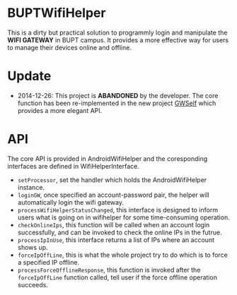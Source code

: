 BUPTWifiHelper
==============
This is a dirty but practical solution to programmly login and manipulate the __WIFI GATEWAY__ in BUPT campus.
It provides a more effective way for users to manage their devices online and offline.

# Update
* 2014-12-26: This project is __ABANDONED__ by the developer. The core function has been re-implemented in the new project [GWSelf](https://github.com/KunsLand/GWSelf) which provides a more elegant API.

# API
The core API is provided in AndroidWifiHelper and the coresponding interfaces are defined in WifiHelperInterface.
* `setProcessor`, set the handler which holds the AndroidWifiHelper instance.
* `loginGW`, once specified an account-password pair, the helper will automatically login the wifi gateway.
* `processWifiHelperStatusChanged`, this interface is designed to inform users what is going on in wifihelper for some time-consuming operation.
* `checkOnlineIps`, this function will be called when an account login successfully, and can be invoked to check the online IPs in the futrue.
* `processIpInUse`, this interface returns a list of IPs where an account shows up.
* `forceIpOffLine`, this is what the whole project try to do which is to force a specified IP offline.
* `processForceOfflineResponse`, this function is invoked after the `forceIpOffLine` function called, tell user if the force offline operation succeeds.
